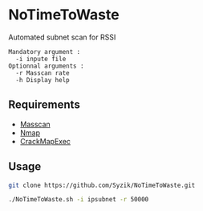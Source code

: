 # NoTimeToWaste

Automated subnet scan for RSSI 
```
Mandatory argument : 
  -i inpute file 
Optionnal arguments : 
  -r Masscan rate
  -h Display help
```

## Requirements 
  - [Masscan](https://github.com/robertdavidgraham/masscan)
  - [Nmap](https://github.com/nmap/nmap)
  - [CrackMapExec](https://github.com/byt3bl33d3r/CrackMapExec)

## Usage

```bash
git clone https://github.com/Syzik/NoTimeToWaste.git
```

```bash
./NoTimeToWaste.sh -i ipsubnet -r 50000
```
